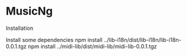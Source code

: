 # MusicNg

Installation

Install some dependencies
npm install ../lib-i18n/dist/lib-i18n/lib-i18n-0.0.1.tgz
npm install ../midi-lib/dist/midi-lib/midi-lib-0.0.1.tgz


